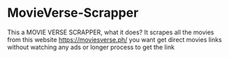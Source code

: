 # MovieVerse-Scrapper
This a MOVIE VERSE SCRAPPER, what it does?
It scrapes all the movies from this website https://moviesverse.ph/ you want get direct movies links without watching any ads or longer process to get the link
